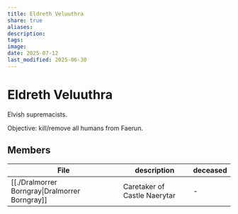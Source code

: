 ```yaml
---
title: Eldreth Veluuthra
share: true
aliases: 
description: 
tags: 
image: 
date: 2025-07-12
last_modified: 2025-06-30
---
```

# Eldreth Veluuthra


Elvish supremacists. 

Objective: kill/remove all humans from Faerun.

## Members
| File                                                               | description                  | deceased |
| ------------------------------------------------------------------ | ---------------------------- | -------- |
| [[./Dralmorrer Borngray\|Dralmorrer Borngray]] | Caretaker of Castle Naerytar | \-       |

